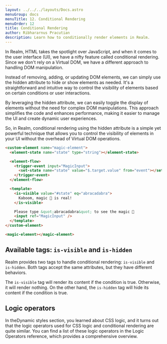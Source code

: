 ```yaml
---
layout: ../../../layouts/Docs.astro
menuGroup: docs
menuTitle: 12. Conditional Rendering
menuOrder: 12
title: Conditional Rendering
author: Ribhararnus Pracutian
description: Learn how to conditionally render elements in Realm.
---
```


In Realm, HTML takes the spotlight over JavaScript, and when it comes to the user interface (UI), we have a nifty feature called conditional rendering. Since we don't rely on a Virtual DOM, we have a different approach to handling DOM manipulation.

Instead of removing, adding, or updating DOM elements, we can simply use the hidden attribute to hide or show elements as needed. It's a straightforward and intuitive way to control the visibility of elements based on certain conditions or user interactions.

By leveraging the hidden attribute, we can easily toggle the display of elements without the need for complex DOM manipulations. This approach simplifies the code and enhances performance, making it easier to manage the UI and create dynamic user experiences.

So, in Realm, conditional rendering using the hidden attribute is a simple yet powerful technique that allows you to control the visibility of elements in your UI without the overhead of Virtual DOM operations.

```html
<custom-element name="magic-element">
  <element-state name="state" type="string"></element-state>

  <element-flow>
    <trigger-event input="MagicInput">
      <set-state name="state" value="$.target.value" from="event"></set-state>
    </trigger-event>
  </element-flow>

  <template>
    <is-visible value="#state" eq="abracadabra">
      Kaboom, magic 🦄 is real!
    </is-visible>

    Please type &quot;abracadabra&quot; to see the magic 🦄
    <input ref="MagicInput" />
  </template>
</custom-element>

<magic-element></magic-element>
```

<custom-element name="magic-element">
  <element-state name="state" type="string"></element-state>

  <element-flow>
    <trigger-event input="MagicInput">
      <set-state name="state" value="$.target.value" from="event"></set-state>
    </trigger-event>
  </element-flow>

  <template>
    <is-visible value="#state" eq="abracadabra">
      <div>Kaboom, magic 🦄 is real!</div>
    </is-visible>
    Please type &quot;abracadabra&quot; to see the magic 🦄
    <input ref="MagicInput" />
  </template>
</custom-element>

<realm-demo>
  <magic-element></magic-element>
</realm-demo>

## Available tags: `is-visible` and `is-hidden`

Realm provides two tags to handle conditional rendering: `is-visible` and `is-hidden`. Both tags accept the same attributes, but they have different behaviors.

The `is-visible` tag will render its content if the condition is true. Otherwise, it will render nothing. On the other hand, the `is-hidden` tag will hide its content if the condition is true.

## Logic operators


In the<anchor-link href="/docs/learn/css">Dynamic styles</anchor-link> section, you learned about CSS logic, and it turns out that the logic operators used for CSS logic and conditional rendering are quite similar. You can find a list of these logic operators in the <anchor-link href="/references/misc/logic-operators">Logic Operators reference</anchor-link>, which provides a comprehensive overview.
